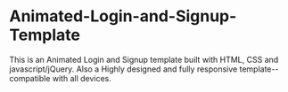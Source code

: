 # Animated-Login-and-Signup-Template

This is an Animated Login and Signup template built with HTML, CSS and javascript/jQuery.
Also a Highly designed and fully responsive template--compatible with all devices.
